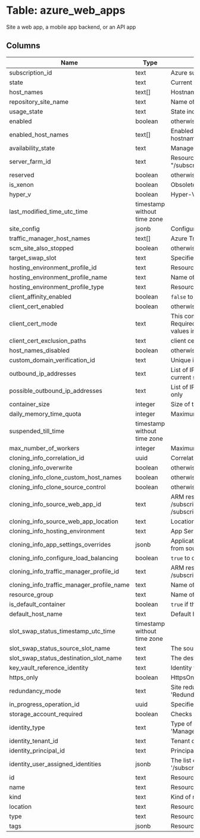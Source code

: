 
# Table: azure_web_apps
Site a web app, a mobile app backend, or an API app
## Columns
| Name        | Type           | Description  |
| ------------- | ------------- | -----  |
|subscription_id|text|Azure subscription id|
|state|text|Current state of the app|
|host_names|text[]|Hostnames associated with the app|
|repository_site_name|text|Name of the repository site|
|usage_state|text|State indicating whether the app has exceeded its quota usage Read-only Possible values include: 'UsageStateNormal', 'UsageStateExceeded'|
|enabled|boolean|otherwise, <code>false</code> Setting this value to false disables the app (takes the app offline)|
|enabled_host_names|text[]|Enabled hostnames for the appHostnames need to be assigned (see HostNames) AND enabled Otherwise, the app is not served on those hostnames|
|availability_state|text|Management information availability state for the app Possible values include: 'Normal', 'Limited', 'DisasterRecoveryMode'|
|server_farm_id|text|Resource ID of the associated App Service plan, formatted as: "/subscriptions/{subscriptionID}/resourceGroups/{groupName}/providers/MicrosoftWeb/serverfarms/{appServicePlanName}"|
|reserved|boolean|otherwise, <code>false</code>|
|is_xenon|boolean|Obsolete: Hyper-V sandbox|
|hyper_v|boolean|Hyper-V sandbox|
|last_modified_time_utc_time|timestamp without time zone||
|site_config|jsonb|Configuration of the app|
|traffic_manager_host_names|text[]|Azure Traffic Manager hostnames associated with the app Read-only|
|scm_site_also_stopped|boolean|otherwise, <code>false</code> The default is <code>false</code>|
|target_swap_slot|text|Specifies which deployment slot this app will swap into Read-only|
|hosting_environment_profile_id|text|Resource ID of the App Service Environment|
|hosting_environment_profile_name|text|Name of the App Service Environment|
|hosting_environment_profile_type|text|Resource type of the App Service Environment|
|client_affinity_enabled|boolean|<code>false</code> to stop sending session affinity cookies, which route client requests in the same session to the same instance Default is <code>true</code>|
|client_cert_enabled|boolean|otherwise, <code>false</code> Default is <code>false</code>|
|client_cert_mode|text|This composes with ClientCertEnabled setting - ClientCertEnabled: false means ClientCert is ignored - ClientCertEnabled: true and ClientCertMode: Required means ClientCert is required - ClientCertEnabled: true and ClientCertMode: Optional means ClientCert is optional or accepted Possible values include: 'Required', 'Optional', 'OptionalInteractiveUser'|
|client_cert_exclusion_paths|text|client certificate authentication comma-separated exclusion paths|
|host_names_disabled|boolean|otherwise, <code>false</code>  If <code>true</code>, the app is only accessible via API management process|
|custom_domain_verification_id|text|Unique identifier that verifies the custom domains assigned to the app Customer will add this id to a txt record for verification|
|outbound_ip_addresses|text|List of IP addresses that the app uses for outbound connections (eg database access) Includes VIPs from tenants that site can be hosted with current settings Read-only|
|possible_outbound_ip_addresses|text|List of IP addresses that the app uses for outbound connections (eg database access) Includes VIPs from all tenants except dataComponent Read-only|
|container_size|integer|Size of the function container|
|daily_memory_time_quota|integer|Maximum allowed daily memory-time quota (applicable on dynamic apps only)|
|suspended_till_time|timestamp without time zone||
|max_number_of_workers|integer|Maximum number of workers This only applies to Functions container|
|cloning_info_correlation_id|uuid|Correlation ID of cloning operation This ID ties multiple cloning operations together to use the same snapshot|
|cloning_info_overwrite|boolean|otherwise, <code>false</code>|
|cloning_info_clone_custom_host_names|boolean|otherwise, <code>false</code>|
|cloning_info_clone_source_control|boolean|otherwise, <code>false</code>|
|cloning_info_source_web_app_id|text|ARM resource ID of the source app App resource ID is of the form /subscriptions/{subId}/resourceGroups/{resourceGroupName}/providers/MicrosoftWeb/sites/{siteName} for production slots and /subscriptions/{subId}/resourceGroups/{resourceGroupName}/providers/MicrosoftWeb/sites/{siteName}/slots/{slotName} for other slots|
|cloning_info_source_web_app_location|text|Location of source app ex: West US or North Europe|
|cloning_info_hosting_environment|text|App Service Environment|
|cloning_info_app_settings_overrides|jsonb|Application setting overrides for cloned app If specified, these settings override the settings cloned from source app Otherwise, application settings from source app are retained|
|cloning_info_configure_load_balancing|boolean|<code>true</code> to configure load balancing for source and destination app|
|cloning_info_traffic_manager_profile_id|text|ARM resource ID of the Traffic Manager profile to use, if it exists Traffic Manager resource ID is of the form /subscriptions/{subId}/resourceGroups/{resourceGroupName}/providers/MicrosoftNetwork/trafficManagerProfiles/{profileName}|
|cloning_info_traffic_manager_profile_name|text|Name of Traffic Manager profile to create This is only needed if Traffic Manager profile does not already exist|
|resource_group|text|Name of the resource group the app belongs to Read-only|
|is_default_container|boolean|<code>true</code> if the app is a default container; otherwise, <code>false</code>|
|default_host_name|text|Default hostname of the app Read-only|
|slot_swap_status_timestamp_utc_time|timestamp without time zone||
|slot_swap_status_source_slot_name|text|The source slot of the last swap operation|
|slot_swap_status_destination_slot_name|text|The destination slot of the last swap operation|
|key_vault_reference_identity|text|Identity to use for Key Vault Reference authentication|
|https_only|boolean|HttpsOnly: configures a web site to accept only https requests Issues redirect for http requests|
|redundancy_mode|text|Site redundancy mode Possible values include: 'RedundancyModeNone', 'RedundancyModeManual', 'RedundancyModeFailover', 'RedundancyModeActiveActive', 'RedundancyModeGeoRedundant'|
|in_progress_operation_id|uuid|Specifies an operation id if this site has a pending operation|
|storage_account_required|boolean|Checks if Customer provided storage account is required|
|identity_type|text|Type of managed service identity Possible values include: 'ManagedServiceIdentityTypeSystemAssigned', 'ManagedServiceIdentityTypeUserAssigned', 'ManagedServiceIdentityTypeSystemAssignedUserAssigned', 'ManagedServiceIdentityTypeNone'|
|identity_tenant_id|text|Tenant of managed service identity|
|identity_principal_id|text|Principal Id of managed service identity|
|identity_user_assigned_identities|jsonb|The list of user assigned identities associated with the resource The user identity dictionary key references will be ARM resource ids in the form: '/subscriptions/{subscriptionId}/resourceGroups/{resourceGroupName}/providers/MicrosoftManagedIdentity/userAssignedIdentities/{identityName}|
|id|text|Resource Id|
|name|text|Resource Name|
|kind|text|Kind of resource|
|location|text|Resource Location|
|type|text|Resource type|
|tags|jsonb|Resource tags|

